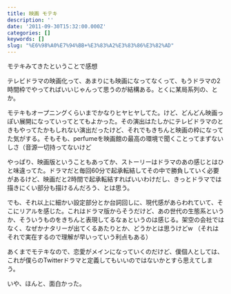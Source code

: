 ```yaml
---
title: 映画 モテキ
description: ''
date: '2011-09-30T15:32:00.000Z'
categories: []
keywords: []
slug: "%E6%98%A0%E7%94%BB+%E3%83%A2%E3%83%86%E3%82%AD"
---
```

モテキみてきたということで感想

テレビドラマの映画化って、あまりにも映画になってなくって、もうドラマの2時間枠でやってればいいじゃんって思うのが結構ある。とくに某局系列の、とか。

モテキもオープニングくらいまでかなりヒヤヒヤしてた。けど、どんどん映画っぽい展開になっていってとてもよかった。その演出はたしかにテレビドラマのときもやってたかもしれない演出だったけど、それでもきちんと映画の枠になってた気がする。そもそも、perfumeを映画館の最高の環境で聞くことってまずないしさ（音源一切持ってないけど

やっぱり、映画版ということもあってか、ストーリーはドラマのあの感じとはひと味違ってた。ドラマだと毎回60分で起承転結してその中で勝負していく必要があるけど、映画だと2時間で起承転結すればいいわけだし、きっとドラマでは描きにくい部分も描けるんだろう、とは思う。

でも、それ以上に細かい設定部分とか台詞回しに、現代感があらわれていて、そこにリアルを感じた。これはドラマ版からそうだけど、あの世代の生態系というか、そういうものをきちんと表現してるなぁというのは感じる。架空の会社ではなく、なぜかナタリーが出てくるあたりとか、どうかとは思うけどw （それはそれで実在するので理解が早いっていう利点もある）

あくまでモテキなので、恋愛がメインになっていくのだけど、僕個人としては、これが僕らのTwitterドラマと定義してもいいのではないかとすら思えてしまう。

いや、ほんと、面白かった。